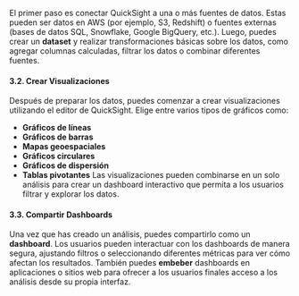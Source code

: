 El primer paso es conectar QuickSight a una o más fuentes de datos. Estas pueden ser datos en AWS (por ejemplo, S3, Redshift) o fuentes externas (bases de datos SQL, Snowflake, Google BigQuery, etc.). Luego, puedes crear un **dataset** y realizar transformaciones básicas sobre los datos, como agregar columnas calculadas, filtrar los datos o combinar diferentes fuentes.

#### 3.2. **Crear Visualizaciones**

Después de preparar los datos, puedes comenzar a crear visualizaciones utilizando el editor de QuickSight. Elige entre varios tipos de gráficos como:

- **Gráficos de líneas**
- **Gráficos de barras**
- **Mapas geoespaciales**
- **Gráficos circulares**
- **Gráficos de dispersión**
- **Tablas pivotantes** Las visualizaciones pueden combinarse en un solo análisis para crear un dashboard interactivo que permita a los usuarios filtrar y explorar los datos.

#### 3.3. **Compartir Dashboards**

Una vez que has creado un análisis, puedes compartirlo como un **dashboard**. Los usuarios pueden interactuar con los dashboards de manera segura, ajustando filtros o seleccionando diferentes métricas para ver cómo afectan los resultados. También puedes **embeber** dashboards en aplicaciones o sitios web para ofrecer a los usuarios finales acceso a los análisis desde su propia interfaz.
